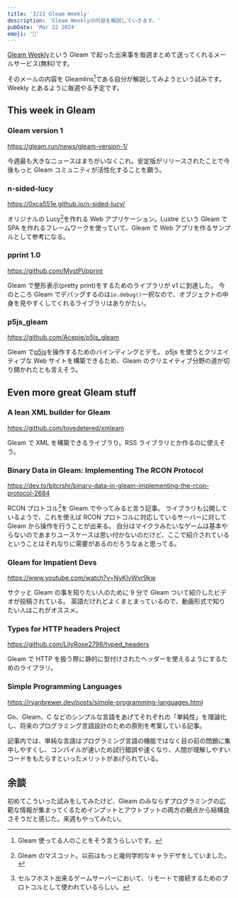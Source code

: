 ```yaml
---
title: '3/22 Gleam Weekly'
description: 'Gleam Weeklyの内容を解説していきます。'
pubDate: 'Mar 22 2024'
emoji: '🦊'
---
```


[Gleam Weekly](https://gleamweekly.com)という Gleam
で起った出来事を毎週まとめて送ってくれるメールサービス(無料)です。

そのメールの内容を Gleamlins[^1]である自分が解説してみようという試みです。Weekly
とあるように毎週やる予定です。

## This week in Gleam

### Gleam version 1

https://gleam.run/news/gleam-version-1/

今週最も大きなニュースはまちがいなくこれ。安定版がリリースされたことで今後もっと
Gleam コミュニティが活性化することを願う。

### n-sided-lucy

https://0xca551e.github.io/n-sided-lucy/

オリジナルの Lucy[^2]を作れる Web アプリケーション。Lustre という Gleam で SPA
を作れるフレームワークを使っていて、Gleam で Web
アプリを作るサンプルとして参考になる。

### pprint 1.0

https://github.com/MystPi/pprint

Gleam で整形表示(pretty print)をするためのライブラリが v1 に到達した。
今のところ Gleam
でデバッグするのは`io.debug()`一択なので、オブジェクトの中身を見やすくしてくれるライブラリはありがたい。

### p5js_gleam

https://github.com/Acepie/p5js_gleam

Gleam で[p5js](https://p5js.jp)を操作するためのバインディングとデモ。 p5js
を使うとクリエイティブな Web サイトを構築できるため、Gleam
のクリエイティブ分野の道が切り開かれたとも言えそう。

## Even more great Gleam stuff

### A lean XML builder for Gleam

https://github.com/tovedetered/xmleam

Gleam で XML を構築できるライブラり。RSS ライブラリとか作るのに使えそう。

### Binary Data in Gleam: Implementing The RCON Protocol

https://dev.to/bitcrshr/binary-data-in-gleam-implementing-the-rcon-protocol-2684

RCON プロトコル[^3]を Gleam でやってみると言う記事。
ライブラリも公開しているようで、これを使えば RCON
プロトコルに対応しているサーバーに対して Gleam から操作を行うことが出来る。
自分はマイクラみたいなゲームは基本やらないのであまりユースケースは思い付かないのだけど、ここで紹介されているということはそれなりに需要があるのだろうなぁと思ってる。

### Gleam for Impatient Devs

https://www.youtube.com/watch?v=NyKIvWvr9kw

サクッと Gleam の事を知りたい人のために 9 分で Gleam
ついて紹介したビデオが投稿されている。
英語だけれどよくまとまっているので、動画形式で知りたい人はこれがオススメ。

### Types for HTTP headers Project

https://github.com/LilyRose2798/typed_headers

Gleam で HTTP
を扱う際に静的に型付けされたヘッダーを使えるようにするためのライブラリ。

### Simple Programming Languages

https://ryanbrewer.dev/posts/simple-programming-languages.html

Go、Gleam、C
などのシンプルな言語をあげてそれぞれの「単純性」を理論化し、将来のプログラミング言語設計のための原則を考案している記事。

記事内では、単純な言語はプログラミング言語の機能ではなく目の前の問題に集中しやすくし、コンパイルが速いため試行錯誤や速くなり、人間が理解しやすいコードをもたらすといったメリットがあげられている。

## 余談

初めてこういった試みをしてみたけど、Gleam
のみならずプログラミングの広範な情報が集まってくるためインプットとアウトプットの両方の観点から結構良さそうだと感じた。来週もやってみたい。

[^1]: Gleam 使ってる人のことをそう言うらしいです。

[^2]: Gleam のマスコット。以前はもっと幾何学的なキャラデザをしていました。

[^3]: セルフホスト出来るゲームサーバーにおいて、リモートで接続するためのプロトコルとして使われているらしい。
